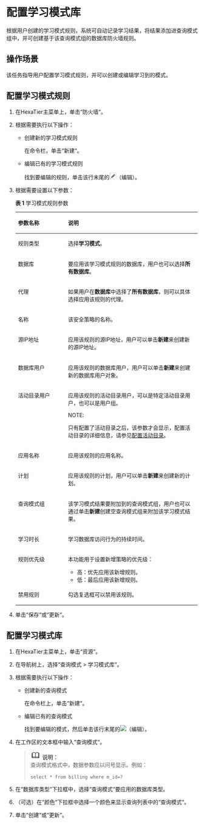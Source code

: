 # 配置学习模式库<a name="ZH-CN_TOPIC_0111166403"></a>

根据用户创建的学习模式规则，系统可自动记录学习结果，将结果添加进查询模式组中，并可创建基于该查询模式组的数据库防火墙规则。

## 操作场景<a name="zh-cn_topic_0110575023_s9d19774eeedc46938468874437c4c930"></a>

该任务指导用户配置学习模式规则，并可以创建或编辑学习到的模式。

## 配置学习模式规则<a name="zh-cn_topic_0110575023_section1433173918562"></a>

1.  在HexaTier主菜单上，单击“防火墙“。
2.  根据需要执行以下操作：
    -   创建新的学习模式规则

        在命令栏，单击“新建“。

    -   编辑已有的学习模式规则

        找到要编辑的规则，单击该行末尾的![](figures/编辑.png)（编辑）。


3.  根据需要设置以下参数：

    **表 1**  学习模式规则参数

    <a name="zh-cn_topic_0110575023_t6820dff239734dc9ad997438c25e3711"></a>
    <table><thead align="left"><tr id="zh-cn_topic_0110575023_r062a27bdce44414087a87672b89df33a"><th class="cellrowborder" valign="top" width="27.439999999999998%" id="mcps1.2.3.1.1"><p id="zh-cn_topic_0110575023_a2ba8446e2fa045e79a684d92c63a73de"><a name="zh-cn_topic_0110575023_a2ba8446e2fa045e79a684d92c63a73de"></a><a name="zh-cn_topic_0110575023_a2ba8446e2fa045e79a684d92c63a73de"></a>参数名称</p>
    </th>
    <th class="cellrowborder" valign="top" width="72.56%" id="mcps1.2.3.1.2"><p id="zh-cn_topic_0110575023_abcf28a3f4413445c95991212589e48ad"><a name="zh-cn_topic_0110575023_abcf28a3f4413445c95991212589e48ad"></a><a name="zh-cn_topic_0110575023_abcf28a3f4413445c95991212589e48ad"></a>说明</p>
    </th>
    </tr>
    </thead>
    <tbody><tr id="zh-cn_topic_0110575023_row1839616361904"><td class="cellrowborder" valign="top" width="27.439999999999998%" headers="mcps1.2.3.1.1 "><p id="zh-cn_topic_0110575023_p1539733615018"><a name="zh-cn_topic_0110575023_p1539733615018"></a><a name="zh-cn_topic_0110575023_p1539733615018"></a>规则类型</p>
    </td>
    <td class="cellrowborder" valign="top" width="72.56%" headers="mcps1.2.3.1.2 "><p id="zh-cn_topic_0110575023_p73978361206"><a name="zh-cn_topic_0110575023_p73978361206"></a><a name="zh-cn_topic_0110575023_p73978361206"></a>选择<span class="parmvalue" id="zh-cn_topic_0110575023_parmvalue102159544017"><a name="zh-cn_topic_0110575023_parmvalue102159544017"></a><a name="zh-cn_topic_0110575023_parmvalue102159544017"></a><b>学习模式</b></span>。</p>
    </td>
    </tr>
    <tr id="zh-cn_topic_0110575023_r82048cd1ec914ae7b7c5b1b80575fefc"><td class="cellrowborder" valign="top" width="27.439999999999998%" headers="mcps1.2.3.1.1 "><p id="zh-cn_topic_0110575023_zh-cn_topic_0076429744_p175606231399"><a name="zh-cn_topic_0110575023_zh-cn_topic_0076429744_p175606231399"></a><a name="zh-cn_topic_0110575023_zh-cn_topic_0076429744_p175606231399"></a>数据库</p>
    </td>
    <td class="cellrowborder" valign="top" width="72.56%" headers="mcps1.2.3.1.2 "><p id="zh-cn_topic_0110575023_ae8134aca63f34718bc75d4daa289f721"><a name="zh-cn_topic_0110575023_ae8134aca63f34718bc75d4daa289f721"></a><a name="zh-cn_topic_0110575023_ae8134aca63f34718bc75d4daa289f721"></a>要应用该学习模式规则的数据库，用户也可以选择<span class="parmvalue" id="zh-cn_topic_0110575023_p5d1956d467c04ef0b07873ceead43104"><a name="zh-cn_topic_0110575023_p5d1956d467c04ef0b07873ceead43104"></a><a name="zh-cn_topic_0110575023_p5d1956d467c04ef0b07873ceead43104"></a><b>所有数据库</b></span>。</p>
    </td>
    </tr>
    <tr id="zh-cn_topic_0110575023_ref9253e4b47542f0ad6b68323c5f4b23"><td class="cellrowborder" valign="top" width="27.439999999999998%" headers="mcps1.2.3.1.1 "><p id="zh-cn_topic_0110575023_zh-cn_topic_0076429744_p539812373914"><a name="zh-cn_topic_0110575023_zh-cn_topic_0076429744_p539812373914"></a><a name="zh-cn_topic_0110575023_zh-cn_topic_0076429744_p539812373914"></a>代理</p>
    </td>
    <td class="cellrowborder" valign="top" width="72.56%" headers="mcps1.2.3.1.2 "><p id="zh-cn_topic_0110575023_a027bed667a9240eaa0aa1b55a6bdbc3d"><a name="zh-cn_topic_0110575023_a027bed667a9240eaa0aa1b55a6bdbc3d"></a><a name="zh-cn_topic_0110575023_a027bed667a9240eaa0aa1b55a6bdbc3d"></a>如果用户在<span class="parmname" id="zh-cn_topic_0110575023_pe1d4e4ec43d04e23b0b254faf65ec68c"><a name="zh-cn_topic_0110575023_pe1d4e4ec43d04e23b0b254faf65ec68c"></a><a name="zh-cn_topic_0110575023_pe1d4e4ec43d04e23b0b254faf65ec68c"></a><b>数据库</b></span>中选择了<span class="parmvalue" id="zh-cn_topic_0110575023_pd36f94961372448db575c5510bf4b6a9"><a name="zh-cn_topic_0110575023_pd36f94961372448db575c5510bf4b6a9"></a><a name="zh-cn_topic_0110575023_pd36f94961372448db575c5510bf4b6a9"></a><b>所有数据库</b></span>，则可以具体选择应用该规则的代理。</p>
    </td>
    </tr>
    <tr id="zh-cn_topic_0110575023_row1080212271092"><td class="cellrowborder" valign="top" width="27.439999999999998%" headers="mcps1.2.3.1.1 "><p id="zh-cn_topic_0110575023_ae4c021027c264fee8484568f74112a86"><a name="zh-cn_topic_0110575023_ae4c021027c264fee8484568f74112a86"></a><a name="zh-cn_topic_0110575023_ae4c021027c264fee8484568f74112a86"></a>名称</p>
    </td>
    <td class="cellrowborder" valign="top" width="72.56%" headers="mcps1.2.3.1.2 "><p id="zh-cn_topic_0110575023_a057db29946984d2187ab7f8407233690"><a name="zh-cn_topic_0110575023_a057db29946984d2187ab7f8407233690"></a><a name="zh-cn_topic_0110575023_a057db29946984d2187ab7f8407233690"></a>该安全策略的名称。</p>
    </td>
    </tr>
    <tr id="zh-cn_topic_0110575023_rc972489ae6334fd0b9645e9e3397ce32"><td class="cellrowborder" valign="top" width="27.439999999999998%" headers="mcps1.2.3.1.1 "><p id="zh-cn_topic_0110575023_zh-cn_topic_0076429744_p423912317397"><a name="zh-cn_topic_0110575023_zh-cn_topic_0076429744_p423912317397"></a><a name="zh-cn_topic_0110575023_zh-cn_topic_0076429744_p423912317397"></a>源IP地址</p>
    </td>
    <td class="cellrowborder" valign="top" width="72.56%" headers="mcps1.2.3.1.2 "><p id="zh-cn_topic_0110575023_a53a0a725e1c54ff3b1a719382bac3e3b"><a name="zh-cn_topic_0110575023_a53a0a725e1c54ff3b1a719382bac3e3b"></a><a name="zh-cn_topic_0110575023_a53a0a725e1c54ff3b1a719382bac3e3b"></a>应用该规则的源IP地址，用户可以单击<span class="uicontrol" id="zh-cn_topic_0110575023_u3007d0ef4ed14380976a665519365367"><a name="zh-cn_topic_0110575023_u3007d0ef4ed14380976a665519365367"></a><a name="zh-cn_topic_0110575023_u3007d0ef4ed14380976a665519365367"></a><b>新建</b></span>来创建新的源IP地址。</p>
    </td>
    </tr>
    <tr id="zh-cn_topic_0110575023_rded9b49236f04e2db17de0f885e487f3"><td class="cellrowborder" valign="top" width="27.439999999999998%" headers="mcps1.2.3.1.1 "><p id="zh-cn_topic_0110575023_zh-cn_topic_0076429744_p0821233393"><a name="zh-cn_topic_0110575023_zh-cn_topic_0076429744_p0821233393"></a><a name="zh-cn_topic_0110575023_zh-cn_topic_0076429744_p0821233393"></a>数据库用户</p>
    </td>
    <td class="cellrowborder" valign="top" width="72.56%" headers="mcps1.2.3.1.2 "><p id="zh-cn_topic_0110575023_a325a3d071b3349ac96c060fc72c4810c"><a name="zh-cn_topic_0110575023_a325a3d071b3349ac96c060fc72c4810c"></a><a name="zh-cn_topic_0110575023_a325a3d071b3349ac96c060fc72c4810c"></a>应用该规则的数据库用户，用户可以单击<span class="uicontrol" id="zh-cn_topic_0110575023_u5d8a3cb1a4f34b1d8829565fc758bf4a"><a name="zh-cn_topic_0110575023_u5d8a3cb1a4f34b1d8829565fc758bf4a"></a><a name="zh-cn_topic_0110575023_u5d8a3cb1a4f34b1d8829565fc758bf4a"></a><b>新建</b></span>来创建新的数据库用户对象。</p>
    </td>
    </tr>
    <tr id="zh-cn_topic_0110575023_row139171512102113"><td class="cellrowborder" valign="top" width="27.439999999999998%" headers="mcps1.2.3.1.1 "><p id="zh-cn_topic_0110575023_ad703537439ff4dbaa56a9926371309ca"><a name="zh-cn_topic_0110575023_ad703537439ff4dbaa56a9926371309ca"></a><a name="zh-cn_topic_0110575023_ad703537439ff4dbaa56a9926371309ca"></a>活动目录用户</p>
    </td>
    <td class="cellrowborder" valign="top" width="72.56%" headers="mcps1.2.3.1.2 "><p id="zh-cn_topic_0110575023_a6ef8f02512034121ad1d77535b6afa0f"><a name="zh-cn_topic_0110575023_a6ef8f02512034121ad1d77535b6afa0f"></a><a name="zh-cn_topic_0110575023_a6ef8f02512034121ad1d77535b6afa0f"></a>应用该规则的活动目录用户，可以是特定活动目录用户，也可以是用户组。</p>
    <div class="note" id="zh-cn_topic_0110575023_n402f66f692024bc69a23f88de363dac1"><a name="zh-cn_topic_0110575023_n402f66f692024bc69a23f88de363dac1"></a><a name="zh-cn_topic_0110575023_n402f66f692024bc69a23f88de363dac1"></a><span class="notetitle"> NOTE: </span><div class="notebody"><p id="zh-cn_topic_0110575023_zh-cn_topic_0076429722_p5717533161"><a name="zh-cn_topic_0110575023_zh-cn_topic_0076429722_p5717533161"></a><a name="zh-cn_topic_0110575023_zh-cn_topic_0076429722_p5717533161"></a>只有配置了活动目录之后，该参数才会显示，配置活动目录的详细信息，请参见<a href="活动目录简介.md#ZH-CN_TOPIC_0111166491">配置活动目录</a>。</p>
    </div></div>
    </td>
    </tr>
    <tr id="zh-cn_topic_0110575023_r9d4ed340c0154491b0b295da50c0ae9e"><td class="cellrowborder" valign="top" width="27.439999999999998%" headers="mcps1.2.3.1.1 "><p id="zh-cn_topic_0110575023_ada4f60dd5951487091c1c70eb9cd60d3"><a name="zh-cn_topic_0110575023_ada4f60dd5951487091c1c70eb9cd60d3"></a><a name="zh-cn_topic_0110575023_ada4f60dd5951487091c1c70eb9cd60d3"></a>应用名称</p>
    </td>
    <td class="cellrowborder" valign="top" width="72.56%" headers="mcps1.2.3.1.2 "><p id="zh-cn_topic_0110575023_zh-cn_topic_0076429744_p94696684412"><a name="zh-cn_topic_0110575023_zh-cn_topic_0076429744_p94696684412"></a><a name="zh-cn_topic_0110575023_zh-cn_topic_0076429744_p94696684412"></a>应用该规则的应用名称。</p>
    </td>
    </tr>
    <tr id="zh-cn_topic_0110575023_ref8d4c2974984f8ead8a8c23303f3e0e"><td class="cellrowborder" valign="top" width="27.439999999999998%" headers="mcps1.2.3.1.1 "><p id="zh-cn_topic_0110575023_a08a540a61410435f83388108d20d0282"><a name="zh-cn_topic_0110575023_a08a540a61410435f83388108d20d0282"></a><a name="zh-cn_topic_0110575023_a08a540a61410435f83388108d20d0282"></a>计划</p>
    </td>
    <td class="cellrowborder" valign="top" width="72.56%" headers="mcps1.2.3.1.2 "><p id="zh-cn_topic_0110575023_a21f5ebaf337b4188955d37329066766e"><a name="zh-cn_topic_0110575023_a21f5ebaf337b4188955d37329066766e"></a><a name="zh-cn_topic_0110575023_a21f5ebaf337b4188955d37329066766e"></a>应用该规则的计划，用户可以单击<span class="uicontrol" id="zh-cn_topic_0110575023_uf0d7e8941fd3468ba51d05f0572566dc"><a name="zh-cn_topic_0110575023_uf0d7e8941fd3468ba51d05f0572566dc"></a><a name="zh-cn_topic_0110575023_uf0d7e8941fd3468ba51d05f0572566dc"></a><b>新建</b></span>来创建新的计划。</p>
    </td>
    </tr>
    <tr id="zh-cn_topic_0110575023_r373365a56e034151af4eefa9735c7be7"><td class="cellrowborder" valign="top" width="27.439999999999998%" headers="mcps1.2.3.1.1 "><p id="zh-cn_topic_0110575023_a43e3c711c38a402ba5bb51af1ea6c2f6"><a name="zh-cn_topic_0110575023_a43e3c711c38a402ba5bb51af1ea6c2f6"></a><a name="zh-cn_topic_0110575023_a43e3c711c38a402ba5bb51af1ea6c2f6"></a>查询模式组</p>
    </td>
    <td class="cellrowborder" valign="top" width="72.56%" headers="mcps1.2.3.1.2 "><p id="zh-cn_topic_0110575023_a2d4c68be561247a88526596cdd254d04"><a name="zh-cn_topic_0110575023_a2d4c68be561247a88526596cdd254d04"></a><a name="zh-cn_topic_0110575023_a2d4c68be561247a88526596cdd254d04"></a>该学习模式结果要附加到的查询模式组，用户也可以通过单击<span class="uicontrol" id="zh-cn_topic_0110575023_u1f80bfb98efd4353a784eec1521eb9fb"><a name="zh-cn_topic_0110575023_u1f80bfb98efd4353a784eec1521eb9fb"></a><a name="zh-cn_topic_0110575023_u1f80bfb98efd4353a784eec1521eb9fb"></a><b>新建</b></span>创建空查询模式组来附加该学习模式结果。</p>
    </td>
    </tr>
    <tr id="zh-cn_topic_0110575023_rbe84cba64c3042bb97bd99c39c259afe"><td class="cellrowborder" valign="top" width="27.439999999999998%" headers="mcps1.2.3.1.1 "><p id="zh-cn_topic_0110575023_a6e8f18c19cdc4685962f5ffecced6473"><a name="zh-cn_topic_0110575023_a6e8f18c19cdc4685962f5ffecced6473"></a><a name="zh-cn_topic_0110575023_a6e8f18c19cdc4685962f5ffecced6473"></a>学习时长</p>
    </td>
    <td class="cellrowborder" valign="top" width="72.56%" headers="mcps1.2.3.1.2 "><p id="zh-cn_topic_0110575023_a63971f6eab874168b9193de3dac13bf3"><a name="zh-cn_topic_0110575023_a63971f6eab874168b9193de3dac13bf3"></a><a name="zh-cn_topic_0110575023_a63971f6eab874168b9193de3dac13bf3"></a>学习数据库访问行为的持续时间。</p>
    </td>
    </tr>
    <tr id="zh-cn_topic_0110575023_rc3b8dd9a93f246489c1b108762de76ea"><td class="cellrowborder" valign="top" width="27.439999999999998%" headers="mcps1.2.3.1.1 "><p id="zh-cn_topic_0110575023_a1b8a8e0e224a4a37906396c2796fe9f0"><a name="zh-cn_topic_0110575023_a1b8a8e0e224a4a37906396c2796fe9f0"></a><a name="zh-cn_topic_0110575023_a1b8a8e0e224a4a37906396c2796fe9f0"></a>规则优先级</p>
    </td>
    <td class="cellrowborder" valign="top" width="72.56%" headers="mcps1.2.3.1.2 "><p id="zh-cn_topic_0110575023_zh-cn_topic_0076429744_p459392214012"><a name="zh-cn_topic_0110575023_zh-cn_topic_0076429744_p459392214012"></a><a name="zh-cn_topic_0110575023_zh-cn_topic_0076429744_p459392214012"></a>本功能用于设置新增策略的优先级：</p>
    <a name="zh-cn_topic_0110575023_u6ae6737967d34d038a6e70a1b6c8b45e"></a><a name="zh-cn_topic_0110575023_u6ae6737967d34d038a6e70a1b6c8b45e"></a><ul id="zh-cn_topic_0110575023_u6ae6737967d34d038a6e70a1b6c8b45e"><li>高：优先应用该新增规则。</li><li>低：最后应用该新增规则。</li></ul>
    </td>
    </tr>
    <tr id="zh-cn_topic_0110575023_r2237bd6a96e74c71804d56aa6c89d810"><td class="cellrowborder" valign="top" width="27.439999999999998%" headers="mcps1.2.3.1.1 "><p id="zh-cn_topic_0110575023_aa481506fbf98466b820e38d073529990"><a name="zh-cn_topic_0110575023_aa481506fbf98466b820e38d073529990"></a><a name="zh-cn_topic_0110575023_aa481506fbf98466b820e38d073529990"></a>禁用规则</p>
    </td>
    <td class="cellrowborder" valign="top" width="72.56%" headers="mcps1.2.3.1.2 "><p id="zh-cn_topic_0110575023_a7113f2bd046942b7a9736c54d6fd4c9f"><a name="zh-cn_topic_0110575023_a7113f2bd046942b7a9736c54d6fd4c9f"></a><a name="zh-cn_topic_0110575023_a7113f2bd046942b7a9736c54d6fd4c9f"></a>勾选复选框可以禁用该规则。</p>
    </td>
    </tr>
    </tbody>
    </table>

4.  单击“保存“或“更新“。

## 配置学习模式库<a name="zh-cn_topic_0110575023_sd09f020765c54eacb9744c81727c8162"></a>

1.  在HexaTier主菜单上，单击“资源“。
2.  在导航树上，选择“查询模式 \> 学习模式库“。
3.  根据需要执行以下操作：
    -   创建新的查询模式

        在命令栏上，单击“新建“。

    -   编辑已有的查询模式

        找到要编辑的模式，然后单击该行末尾的![](figures/zh-cn_image_0110574963.png)（编辑）。


4.  在工作区的文本框中输入“查询模式“。

    >![](public_sys-resources/icon-note.gif) **说明：**   
    >查询模式格式中，数据参数应以问号显示。例如：  
    >```  
    >select * from billing where m_id=?  
    >```  

5.  在“数据库类型“下拉框中，选择“查询模式“要应用的数据库类型。
6.  （可选）在“颜色“下拉框中选择一个颜色来显示查询列表中的“查询模式“。
7.  单击“创建“或“更新“。

